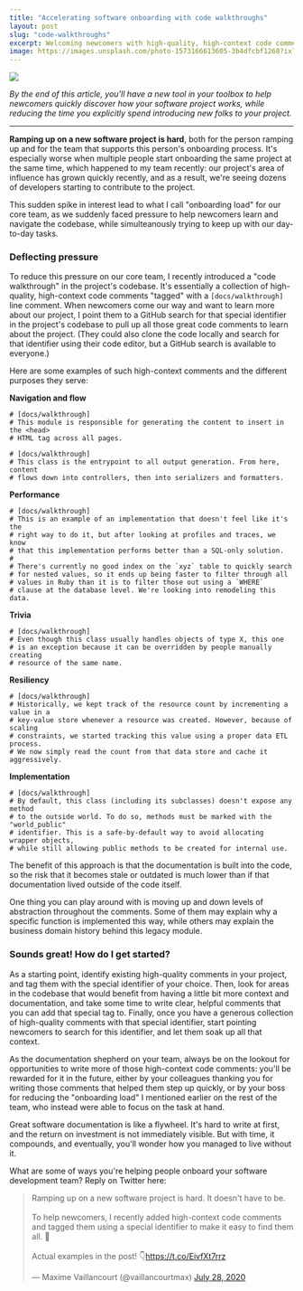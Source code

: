 ```yaml
---
title: "Accelerating software onboarding with code walkthroughs"
layout: post
slug: "code-walkthroughs"
excerpt: Welcoming newcomers with high-quality, high-context code comments.
image: https://images.unsplash.com/photo-1573166613605-3b4dfcbf1268?ixlib=rb-1.2.1&auto=format&fit=crop&w=1498&h=500&q=80
---
```


<img src="{{ page.image }}"/>

*By the end of this article, you'll have a new tool in your toolbox to help newcomers quickly discover how your software project works, while reducing the time you explicitly spend introducing new folks to your project.*

---

**Ramping up on a new software project is hard**, both for the person ramping up and for the team that supports this person's onboarding process. It's especially worse when multiple people start onboarding the same project at the same time, which happened to my team recently: our project's area of influence has grown quickly recently, and as a result, we're seeing dozens of developers starting to contribute to the project.

This sudden spike in interest lead to what I call "onboarding load" for our core team, as we suddenly faced pressure to help newcomers learn and navigate the codebase, while simulteanously trying to keep up with our day-to-day tasks.

### Deflecting pressure

To reduce this pressure on our core team, I recently introduced a "code walkthrough" in the project's codebase. It's essentially a collection of high-quality, high-context code comments "tagged" with a `[docs/walkthrough]` line comment. When newcomers come our way and want to learn more about our project, I point them to a GitHub search for that special identifier in the project's codebase to pull up all those great code comments to learn about the project. (They could also clone the code locally and search for that identifier using their code editor, but a GitHub search is available to everyone.)

Here are some examples of such high-context comments and the different purposes they serve:

**Navigation and flow**

```
# [docs/walkthrough]
# This module is responsible for generating the content to insert in the <head>
# HTML tag across all pages.
```

```
# [docs/walkthrough]
# This class is the entrypoint to all output generation. From here, content
# flows down into controllers, then into serializers and formatters.
```

**Performance**

```
# [docs/walkthrough]
# This is an example of an implementation that doesn't feel like it's the
# right way to do it, but after looking at profiles and traces, we know
# that this implementation performs better than a SQL-only solution.
#
# There's currently no good index on the `xyz` table to quickly search
# for nested values, so it ends up being faster to filter through all
# values in Ruby than it is to filter those out using a `WHERE`
# clause at the database level. We're looking into remodeling this data.
```

**Trivia**

```
# [docs/walkthrough]
# Even though this class usually handles objects of type X, this one
# is an exception because it can be overridden by people manually creating
# resource of the same name.
```

**Resiliency**

```
# [docs/walkthrough]
# Historically, we kept track of the resource count by incrementing a value in a
# key-value store whenever a resource was created. However, because of scaling
# constraints, we started tracking this value using a proper data ETL process.
# We now simply read the count from that data store and cache it aggressively.
```

**Implementation**

```
# [docs/walkthrough]
# By default, this class (including its subclasses) doesn't expose any method
# to the outside world. To do so, methods must be marked with the "world_public" 
# identifier. This is a safe-by-default way to avoid allocating wrapper objects,
# while still allowing public methods to be created for internal use.
```

The benefit of this approach is that the documentation is built into the code, so the risk that it becomes stale or outdated is much lower than if that documentation lived outside of the code itself.

One thing you can play around with is moving up and down levels of abstraction throughout the comments. Some of them may explain why a specific function is implemented this way, while others may explain the business domain history behind this legacy module.

### Sounds great! How do I get started?

As a starting point, identify existing high-quality comments in your project, and tag them with the special identifier of your choice. Then, look for areas in the codebase that would benefit from having a little bit more context and documentation, and take some time to write clear, helpful comments that you can add that special tag to. Finally, once you have a generous collection of high-quality comments with that special identifier, start pointing newcomers to search for this identifier, and let them soak up all that context.

As the documentation shepherd on your team, always be on the lookout for opportunities to write more of those high-context code comments: you'll be rewarded for it in the future, either by your colleagues thanking you for writing those comments that helped them step up quickly, or by your boss for reducing the "onboarding load" I mentioned earlier on the rest of the team, who instead were able to focus on the task at hand.

Great software documentation is like a flywheel. It's hard to write at first, and the return on investment is not immediately visible. But with time, it compounds, and eventually, you'll wonder how you managed to live without it.

What are some of ways you're helping people onboard your software development team? Reply on Twitter here:

<p>
<blockquote class="twitter-tweet"><p lang="en" dir="ltr">Ramping up on a new software project is hard. It doesn&#39;t have to be.<br><br>To help newcomers, I recently added high-context code comments and tagged them using a special identifier to make it easy to find them all. 🎉<br><br>Actual examples in the post! 👇<a href="https://t.co/EivfXt7rrz">https://t.co/EivfXt7rrz</a></p>&mdash; Maxime Vaillancourt (@vaillancourtmax) <a href="https://twitter.com/vaillancourtmax/status/1288097090585993216?ref_src=twsrc%5Etfw">July 28, 2020</a></blockquote> <script async src="https://platform.twitter.com/widgets.js" charset="utf-8"></script>
</p>
